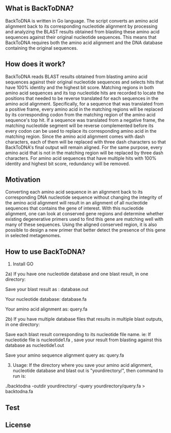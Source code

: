 ## What is BackToDNA?
BackToDNA is written in Go language. The script converts an amino acid alignment back to its corresponding nucleotide alignment by processing and analyzing the BLAST results obtained from blasting these amino acid sequences against their original nucleotide sequences. This means that BackToDNA requires both the amino acid alignment and the DNA database containing the original sequences.

## How does it work?
BackToDNA reads BLAST results obtained from blasting amino acid sequences against their original nucleotide sequences and selects hits that have 100% identity and the highest bit score.
Matching regions in both amino acid sequences and its top nucleotide hits are recorded to locate the positions that needed to be reverse translated for each sequences in the amino acid alignment. Specifically, for a sequence that was translated from a positive frame, every amino acid in the matching regions will be replaced by its corresponding codon from the matching region of the amino acid sequence's top hit. If a sequence was translated from a negative frame, the matching nucleotide segment will be reverse complemented before its every codon can be used to replace its corresponding amino acid in the matching region.
Since the amino acid alignment comes with dash characters, each of them will be replaced with three dash characters so that BackToDNA's final output will remain aligned. For the same purpose, every amino acid that is not in the matching region will be replaced by three dash characters.
For amino acid sequences that have multiple hits with 100% identity and highest bit score, redundancy will be removed.

## Motivation
 Converting each amino acid sequence in an alignment back to its corresponding DNA nucleotide sequence without changing the integrity of the amino acid alignment will result in an alignment of all nucleotide sequences that contains the gene of interest. With this nucleotide alignment, one can look at conserved gene regions and determine whether existing degenerative primers used to find this gene are matching well with many of these sequences. Using the aligned conserved region, it is also possible to design a new primer that better detect the presence of this gene in selected metagenomes.

## How to use BackToDNA?
1) Install GO

2a) If you have one nucleotide database and one blast result, in one directory:

Save your blast result as : database.out

Your nucleotide database: database.fa

Your amino acid alignment as: query.fa

2b) If you have multiple database files that results in multiple blast outputs, in one directory:

Save each blast result corresponding to its nucleotide file name. ie: If nucleotide file is nucleotide1.fa , save your result from blasting against this database as nucleotide1.out

Save your amino sequence alignment query as: query.fa

3) Usage: If the directory where you save your amino acid alignment, nucleotide database and blast out is "yourdirectory/", then command to run is:

./backtodna -outdir yourdirectory/ -query yourdirectory/query.fa > backtodna.fa

## Test
## License
